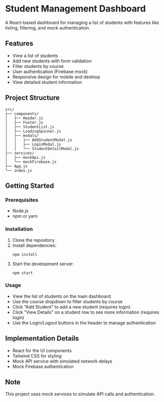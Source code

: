 # Student Management Dashboard

A React-based dashboard for managing a list of students with features like listing, filtering, and mock authentication.

## Features

- View a list of students
- Add new students with form validation
- Filter students by course
- User authentication (Firebase mock)
- Responsive design for mobile and desktop
- View detailed student information

## Project Structure

```
src/
├── components/
│   ├── Header.js
│   ├── Footer.js
│   ├── StudentList.js
│   ├── LoadingSpinner.js
│   ├── modals/
│   │   ├── AddStudentModal.js
│   │   ├── LoginModal.js
│   │   └── StudentDetailModal.js
├── services/
│   ├── mockApi.js
│   └── mockFirebase.js
├── App.js
└── index.js
```

## Getting Started

### Prerequisites

- Node.js
- npm or yarn

### Installation

1. Clone the repository
2. Install dependencies:
   ```
   npm install
   ```
3. Start the development server:
   ```
   npm start
   ```

### Usage

- View the list of students on the main dashboard
- Use the course dropdown to filter students by course
- Click "Add Student" to add a new student (requires login)
- Click "View Details" on a student row to see more information (requires login)
- Use the Login/Logout buttons in the header to manage authentication

## Implementation Details

- React for the UI components
- Tailwind CSS for styling
- Mock API service with simulated network delays
- Mock Firebase authentication

## Note

This project uses mock services to simulate API calls and authentication.
